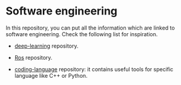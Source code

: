 # Software engineering

In this repository, you can put all the information which are linked to software
engineering. Check the following list for inspiration.

* [deep-learning](
  https://github.com/MickeyMouseScienceReadingGroup/deep-learning) repository.

* [Ros](
  https://github.com/Le2iCollaborativeResearchGroup/Ros/tree/master) repository.

* [coding-language](
  https://github.com/Le2iCollaborativeResearchGroup/coding-language) repository:
  it contains useful tools for specific language like C++ or Python.
